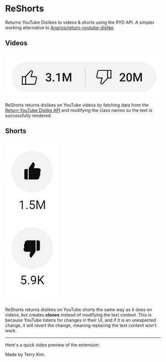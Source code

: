 # ReShorts

Returns YouTube Dislikes to videos & shorts using the RYD API. A simpler working alternative to [Anarios/return-youtube-dislike](https://github.com/Anarios/return-youtube-dislike).

## Videos

![Preview](images/preview1.png)

ReShorts returns dislikes on YouTube videos by fetching data from the [Return YouTube Dislike API](https://returnyoutubedislike.com/docs/endpoints) and modifying the class names so the text is successfully rendered.

## Shorts

![Preview](images/preview2.png)

ReShorts returns dislikes on YouTube shorts the same way as it does on videos, but creates **clones** instead of modifying the text content. This is because YouTube listens for changes in their UI, and if it is an unexpected change, it will revert the change, meaning replacing the text content won't work.

---

Here's a quick video preview of the extension:



Made by Terry Kim.
